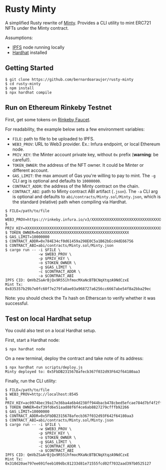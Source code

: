 # Rusty Minty

A simplified Rusty rewrite of [Minty](https://github.com/yusefnapora/minty).
Provides a CLI utility to mint ERC721 NFTs under the Minty contract.

Assumptions:
- [IPFS](https://ipfs.io/#install) node running locally
- [Hardhat](https://hardhat.org/getting-started/#installation) installed

## Getting Started
```shell
$ git clone https://github.com/bernardoaraujor/rusty-minty
$ cd rusty-minty
$ npm install
$ npx hardhat compile
```

## Run on Ethereum Rinkeby Testnet
First, get some tokens on [Rinkeby Faucet](https://faucet.rinkeby.io/).

For readability, the example below sets a few environment variables:
- `FILE`: path to file to be uploaded to IPFS.
- `WEB3_PROV`: URL to Web3 provider. Ex.: Infura endpoint, or local Ethereum node.
- `PRIV_KEY`: the Minter account private key, without `0x` prefix (**warning**: be careful!).
- `TOKEN_OWNER`: the address of the NFT owner. It could be Minter or different account.
- `GAS_LIMIT`: the max amount of Gas you're willing to pay to mint. The `-g` CLI arg is optional and defaults to `10000000`.
- `CONTRACT_ADDR`: the address of the Minty contract on the chain.
- `CONTRACT_ABI`: path to Minty contract ABI artifact (`.json`). The `-a` CLI arg is optional and defaults to `abi/contracts/Minty.sol/Minty.json`, which is the standard (relative) path when compiling via Hardhat.

```shell
$ FILE=/path/to/file
$ WEB3_PROV=https://rinkeby.infura.io/v3/XXXXXXXXXXXXXXXXXXXXXXXXXXXXXXXX
$ PRIV_KEY=XXXXXXXXXXXXXXXXXXXXXXXXXXXXXXXXXXXXXXXXXXXXXXXXXXXXXXXXXXXXXXXX
$ TOKEN_OWNER=0xXXXXXXXXXXXXXXXXXXXXXXXXXXXXXXXXXXXXXXXX
$ GAS_LIMIT=10000000
$ CONTRACT_ADDR=0x784E34cf0d61459a298E0C5a1B62bEcd4dE66756
$ CONTRACT_ABI=abi/contracts/Minty.sol/Minty.json
$ cargo run -- -i $FILE \
               -w $WEB3_PROV \
               -p $PRIV_KEY \
               -o $TOKEN_OWNER \
               -g $GAS_LIMIT \
               -c $CONTRACT_ADDR \
               -a $CONTRACT_ABI
IPFS CID: QmVbZSaArBjQx9R55ihfmocMXaNcBTBCNqXtqzA9NdCzxE
Mint Tx: 0x835357b29b7e0fc60f7e279fa8ae03a968727a6256cc6667abe54f8a2bba29ec
```

Note: you should check the Tx hash on Etherscan to verify whether it was successful.

## Test on local Hardhat setup

You could also test on a local Hardhat setup.

First, start a Hardhat node:
```shell
$ npx hardhat node
```

On a new terminal, deploy the contract and take note of its address: 
```shell
$ npx hardhat run scripts/deploy.js
Minty deployed to: 0x5FbDB2315678afecb367f032d93F642f64180aa3
```

Finally, run the CLI utility:
```shell
$ FILE=/path/to/file
$ WEB3_PROV=http://localhost:8545
$ PRIV_KEY=ac0974bec39a17e36ba4a6b4d238ff944bacb478cbed5efcae784d7bf4f2ff80
$ TOKEN_OWNER=0xf39fd6e51aad88f6f4ce6ab8827279cfffb92266
$ GAS_LIMIT=10000000
$ CONTRACT_ADDR=0x5FbDB2315678afecb367f032d93F642f64180aa3
$ CONTRACT_ABI=abi/contracts/Minty.sol/Minty.json
$ cargo run -- -i $FILE \
               -w $WEB3_PROV \
               -p $PRIV_KEY \
               -o $TOKEN_OWNER \
               -g $GAS_LIMIT \
               -c $CONTRACT_ADDR \
               -a $CONTRACT_ABI
IPFS CID: QmVbZSaArBjQx9R55ihfmocMXaNcBTBCNqXtqzA9NdCzxE
Mint Tx: 0x310d20ae797ee691feeb109dbc81233d81e71555fcd02f7032aad397b0525127
```